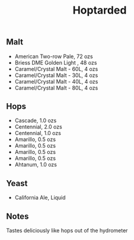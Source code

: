 ﻿---
layout: post
title: Hoptarded
tags: [ beer ]
---
## Malt
-  American Two-row Pale, 72 ozs
-  Briess DME Golden Light , 48 ozs
-  Caramel/Crystal Malt - 60L, 4 ozs
-  Caramel/Crystal Malt - 30L, 4 ozs
-  Caramel/Crystal Malt - 40L, 4 ozs
-  Caramel/Crystal Malt - 80L, 4 ozs
## Hops
-  Cascade, 1.0 ozs
-  Centennial, 2.0 ozs
-  Centennial, 1.0 ozs
-  Amarillo, 0.5 ozs
-  Amarillo, 0.5 ozs
-  Amarillo, 0.5 ozs
-  Amarillo, 0.5 ozs
-  Ahtanum, 1.0 ozs
## Yeast
-  California Ale, Liquid
## Notes
Tastes deliciously like hops out of the hydrometer

